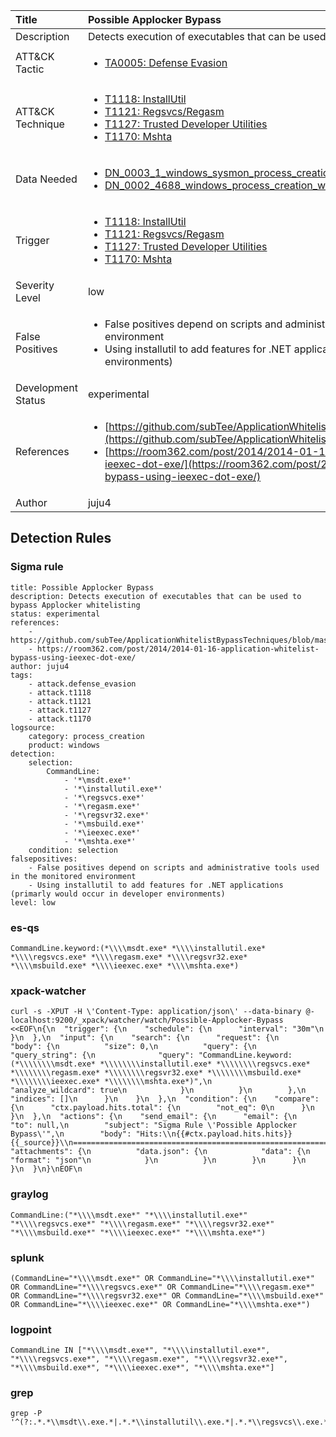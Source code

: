 | Title                | Possible Applocker Bypass                                                                                                                                                 |
|:---------------------|:------------------------------------------------------------------------------------------------------------------------------------------------------------|
| Description          | Detects execution of executables that can be used to bypass Applocker whitelisting                                                                                                                                           |
| ATT&amp;CK Tactic    | <ul><li>[TA0005: Defense Evasion](https://attack.mitre.org/tactics/TA0005)</li></ul>  |
| ATT&amp;CK Technique | <ul><li>[T1118: InstallUtil](https://attack.mitre.org/techniques/T1118)</li><li>[T1121: Regsvcs/Regasm](https://attack.mitre.org/techniques/T1121)</li><li>[T1127: Trusted Developer Utilities](https://attack.mitre.org/techniques/T1127)</li><li>[T1170: Mshta](https://attack.mitre.org/techniques/T1170)</li></ul>                             |
| Data Needed          | <ul><li>[DN_0003_1_windows_sysmon_process_creation](../Data_Needed/DN_0003_1_windows_sysmon_process_creation.md)</li><li>[DN_0002_4688_windows_process_creation_with_commandline](../Data_Needed/DN_0002_4688_windows_process_creation_with_commandline.md)</li></ul>                                                         |
| Trigger              | <ul><li>[T1118: InstallUtil](../Triggers/T1118.md)</li><li>[T1121: Regsvcs/Regasm](../Triggers/T1121.md)</li><li>[T1127: Trusted Developer Utilities](../Triggers/T1127.md)</li><li>[T1170: Mshta](../Triggers/T1170.md)</li></ul>  |
| Severity Level       | low                                                                                                                                                 |
| False Positives      | <ul><li>False positives depend on scripts and administrative tools used in the monitored environment</li><li>Using installutil to add features for .NET applications (primarly would occur in developer environments)</li></ul>                                                                  |
| Development Status   | experimental                                                                                                                                                |
| References           | <ul><li>[https://github.com/subTee/ApplicationWhitelistBypassTechniques/blob/master/TheList.txt](https://github.com/subTee/ApplicationWhitelistBypassTechniques/blob/master/TheList.txt)</li><li>[https://room362.com/post/2014/2014-01-16-application-whitelist-bypass-using-ieexec-dot-exe/](https://room362.com/post/2014/2014-01-16-application-whitelist-bypass-using-ieexec-dot-exe/)</li></ul>                                                          |
| Author               | juju4                                                                                                                                                |


## Detection Rules

### Sigma rule

```
title: Possible Applocker Bypass
description: Detects execution of executables that can be used to bypass Applocker whitelisting
status: experimental
references:
    - https://github.com/subTee/ApplicationWhitelistBypassTechniques/blob/master/TheList.txt
    - https://room362.com/post/2014/2014-01-16-application-whitelist-bypass-using-ieexec-dot-exe/
author: juju4
tags:
    - attack.defense_evasion
    - attack.t1118
    - attack.t1121
    - attack.t1127
    - attack.t1170
logsource:
    category: process_creation
    product: windows
detection:
    selection:
        CommandLine:
            - '*\msdt.exe*'
            - '*\installutil.exe*'
            - '*\regsvcs.exe*'
            - '*\regasm.exe*'
            - '*\regsvr32.exe*'
            - '*\msbuild.exe*'
            - '*\ieexec.exe*'
            - '*\mshta.exe*'
    condition: selection
falsepositives:
    - False positives depend on scripts and administrative tools used in the monitored environment
    - Using installutil to add features for .NET applications (primarly would occur in developer environments)
level: low

```





### es-qs
    
```
CommandLine.keyword:(*\\\\msdt.exe* *\\\\installutil.exe* *\\\\regsvcs.exe* *\\\\regasm.exe* *\\\\regsvr32.exe* *\\\\msbuild.exe* *\\\\ieexec.exe* *\\\\mshta.exe*)
```


### xpack-watcher
    
```
curl -s -XPUT -H \'Content-Type: application/json\' --data-binary @- localhost:9200/_xpack/watcher/watch/Possible-Applocker-Bypass <<EOF\n{\n  "trigger": {\n    "schedule": {\n      "interval": "30m"\n    }\n  },\n  "input": {\n    "search": {\n      "request": {\n        "body": {\n          "size": 0,\n          "query": {\n            "query_string": {\n              "query": "CommandLine.keyword:(*\\\\\\\\msdt.exe* *\\\\\\\\installutil.exe* *\\\\\\\\regsvcs.exe* *\\\\\\\\regasm.exe* *\\\\\\\\regsvr32.exe* *\\\\\\\\msbuild.exe* *\\\\\\\\ieexec.exe* *\\\\\\\\mshta.exe*)",\n              "analyze_wildcard": true\n            }\n          }\n        },\n        "indices": []\n      }\n    }\n  },\n  "condition": {\n    "compare": {\n      "ctx.payload.hits.total": {\n        "not_eq": 0\n      }\n    }\n  },\n  "actions": {\n    "send_email": {\n      "email": {\n        "to": null,\n        "subject": "Sigma Rule \'Possible Applocker Bypass\'",\n        "body": "Hits:\\n{{#ctx.payload.hits.hits}}{{_source}}\\n================================================================================\\n{{/ctx.payload.hits.hits}}",\n        "attachments": {\n          "data.json": {\n            "data": {\n              "format": "json"\n            }\n          }\n        }\n      }\n    }\n  }\n}\nEOF\n
```


### graylog
    
```
CommandLine:("*\\\\msdt.exe*" "*\\\\installutil.exe*" "*\\\\regsvcs.exe*" "*\\\\regasm.exe*" "*\\\\regsvr32.exe*" "*\\\\msbuild.exe*" "*\\\\ieexec.exe*" "*\\\\mshta.exe*")
```


### splunk
    
```
(CommandLine="*\\\\msdt.exe*" OR CommandLine="*\\\\installutil.exe*" OR CommandLine="*\\\\regsvcs.exe*" OR CommandLine="*\\\\regasm.exe*" OR CommandLine="*\\\\regsvr32.exe*" OR CommandLine="*\\\\msbuild.exe*" OR CommandLine="*\\\\ieexec.exe*" OR CommandLine="*\\\\mshta.exe*")
```


### logpoint
    
```
CommandLine IN ["*\\\\msdt.exe*", "*\\\\installutil.exe*", "*\\\\regsvcs.exe*", "*\\\\regasm.exe*", "*\\\\regsvr32.exe*", "*\\\\msbuild.exe*", "*\\\\ieexec.exe*", "*\\\\mshta.exe*"]
```


### grep
    
```
grep -P '^(?:.*.*\\msdt\\.exe.*|.*.*\\installutil\\.exe.*|.*.*\\regsvcs\\.exe.*|.*.*\\regasm\\.exe.*|.*.*\\regsvr32\\.exe.*|.*.*\\msbuild\\.exe.*|.*.*\\ieexec\\.exe.*|.*.*\\mshta\\.exe.*)'
```



